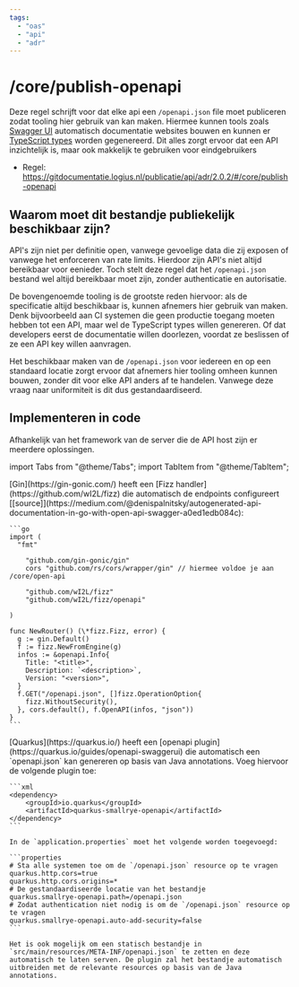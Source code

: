 ```yaml
---
tags:
  - "oas"
  - "api"
  - "adr"
---
```


# /core/publish-openapi

Deze regel schrijft voor dat elke api een `/openapi.json` file moet publiceren zodat tooling hier gebruik van kan maken.
Hiermee kunnen tools zoals [Swagger UI](https://swagger.io/tools/swagger-ui/) automatisch documentatie websites bouwen en kunnen er [TypeScript types](https://openapi-ts.dev/) worden gegenereerd.
Dit alles zorgt ervoor dat een API inzichtelijk is, maar ook makkelijk te gebruiken voor eindgebruikers

- Regel: https://gitdocumentatie.logius.nl/publicatie/api/adr/2.0.2/#/core/publish-openapi

## Waarom moet dit bestandje publiekelijk beschikbaar zijn?

API's zijn niet per definitie open, vanwege gevoelige data die zij exposen of vanwege het enforceren van rate limits.
Hierdoor zijn API's niet altijd bereikbaar voor eenieder.
Toch stelt deze regel dat het `/openapi.json` bestand wel altijd bereikbaar moet zijn, zonder authenticatie en autorisatie.

De bovengenoemde tooling is de grootste reden hiervoor: als de specificatie altijd beschikbaar is, kunnen afnemers hier gebruik van maken.
Denk bijvoorbeeld aan CI systemen die geen productie toegang moeten hebben tot een API, maar wel de TypeScript types willen genereren.
Of dat developers eerst de documentatie willen doorlezen, voordat ze beslissen of ze een API key willen aanvragen.

Het beschikbaar maken van de `/openapi.json` voor iedereen en op een standaard locatie zorgt ervoor dat afnemers hier tooling omheen kunnen bouwen, zonder dit voor elke API anders af te handelen.
Vanwege deze vraag naar uniformiteit is dit dus gestandaardiseerd.

## Implementeren in code

Afhankelijk van het framework van de server die de API host zijn er meerdere oplossingen.

import Tabs from "@theme/Tabs";
import TabItem from "@theme/TabItem";

<Tabs>
  <TabItem value="gin" label="Gin (Go)" default>
    [Gin](https://gin-gonic.com/) heeft een [Fizz handler](https://github.com/wI2L/fizz) die automatisch de endpoints configureert [[source]](https://medium.com/@denispalnitsky/autogenerated-api-documentation-in-go-with-open-api-swagger-a0ed1edb084c):

    ```go
    import (
      "fmt"

        "github.com/gin-gonic/gin"
        cors "github.com/rs/cors/wrapper/gin" // hiermee voldoe je aan /core/open-api

        "github.com/wI2L/fizz"
        "github.com/wI2L/fizz/openapi"

    )

    func NewRouter() (\*fizz.Fizz, error) {
      g := gin.Default()
      f := fizz.NewFromEngine(g)
      infos := &openapi.Info{
        Title: "<title>",
        Description: `<description>`,
        Version: "<version>",
      }
      f.GET("/openapi.json", []fizz.OperationOption{
        fizz.WithoutSecurity(),
      }, cors.default(), f.OpenAPI(infos, "json"))
    }
    ```
  </TabItem>
  <TabItem value="quarkus" label="Quarkus (Java)">
    [Quarkus](https://quarkus.io/) heeft een [openapi plugin](https://quarkus.io/guides/openapi-swaggerui) die automatisch een `openapi.json` kan genereren op basis van Java annotations. Voeg hiervoor de volgende plugin toe:

    ```xml
    <dependency>
        <groupId>io.quarkus</groupId>
        <artifactId>quarkus-smallrye-openapi</artifactId>
    </dependency>
    ```

    In de `application.properties` moet het volgende worden toegevoegd:

    ```properties
    # Sta alle systemen toe om de `/openapi.json` resource op te vragen
    quarkus.http.cors=true
    quarkus.http.cors.origins=*
    # De gestandaardiseerde locatie van het bestandje
    quarkus.smallrye-openapi.path=/openapi.json
    # Zodat authentication niet nodig is om de `/openapi.json` resource op te vragen
    quarkus.smallrye-openapi.auto-add-security=false
    ```

    Het is ook mogelijk om een statisch bestandje in `src/main/resources/META-INF/openapi.json` te zetten en deze automatisch te laten serven. De plugin zal het bestandje automatisch uitbreiden met de relevante resources op basis van de Java annotations.
  </TabItem>
</Tabs>